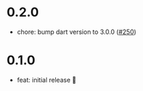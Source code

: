 # 0.2.0

- chore: bump dart version to 3.0.0 ([#250](https://github.com/wolfenrain/fluttium/issues/250))

# 0.1.0

- feat: initial release 🎉
